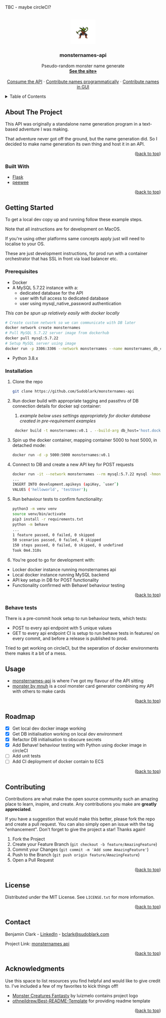 <div id="top"></div>



<!-- PROJECT SHIELDS -->
TBC - maybe circleCI?



<!-- PROJECT LOGO -->
<br />
<div align="center">
  <a href="https://github.com/Sudoblark/monsternames-api">
    <img src="images/logo.png" alt="Logo" width="80" height="80">
  </a>

  <h3 align="center">monsternames-api</h3>

  <p align="center">
    Pseudo-random monster name generate
    <br />
    <a href="https://monsternames-api.com/"><strong>See the site»</strong></a>
    <br />
    <br />
    <a href="https://monsternames-api.com/endpoints">Consume the API</a>
    ·
    <a href="https://monsternames-api.com/contributionGuide">Contribute names programmatically</a>
    ·
    <a href="https://monsternames-api.com/addNames">Contribute names in GUI</a>
  </p>
</div>



<!-- TABLE OF CONTENTS -->
<details>
  <summary>Table of Contents</summary>
  <ol>
    <li>
      <a href="#about-the-project">About The Project</a>
      <ul>
        <li><a href="#built-with">Built With</a></li>
      </ul>
    </li>
    <li>
      <a href="#getting-started">Getting Started</a>
      <ul>
        <li><a href="#prerequisites">Prerequisites</a></li>
        <li><a href="#installation">Installation</a></li>
      </ul>
    </li>
    <li><a href="#usage">Usage</a></li>
    <li><a href="#roadmap">Roadmap</a></li>
    <li><a href="#contributing">Contributing</a></li>
    <li><a href="#license">License</a></li>
    <li><a href="#contact">Contact</a></li>
    <li><a href="#acknowledgments">Acknowledgments</a></li>
  </ol>
</details>



<!-- ABOUT THE PROJECT -->
## About The Project

This API was originally a standalone name generation program in a text-based adventure I was making.

That adventure never got off the ground, but the name generation did. So I decided to make name generation its own thing and host it in an API.

<p align="right">(<a href="#top">back to top</a>)</p>



### Built With

* [Flask](https://flask.palletsprojects.com/en/2.0.x/)
* [peewee](http://docs.peewee-orm.com/en/latest/)

<p align="right">(<a href="#top">back to top</a>)</p>



<!-- GETTING STARTED -->
## Getting Started
To get a local dev copy up and running follow these example steps.

Note that all instructions are for development on MacOS.

If you're using other platforms same concepts apply just will need to localise to your OS.

These are just development instructions, for prod run with a container orchestrator that has SSL in front via load balancer etc.

### Prerequisites

* Docker
* A MySQL 5.7.22 instance with a:
    * dedicated database for the API
    * user with full access to dedicated database
    * user using mysql_native_password authentication

_This can be spun up relatively easily with docker locally_
    
```sh
# Create custom network so we can communicate with DB later
docker network create monsternames
# Pull MySQL 5.7.22 server image from dockerhub
docker pull mysql:5.7.22
# Setup MySQL server using image
docker run -p 3306:3306 --network monsternames --name monsternames_db_container -e MYSQL_ROOT_PASSWORD=password -e MYSQL_DATABASE=development -d mysql:5.7.22 mysqld
```
* Python 3.8.x

### Installation

1. Clone the repo
    ```sh
   git clone https://github.com/Sudoblark/monsternames-api
    ```

2. Run docker build with appropriate tagging and passthru of DB connection details for docker sql container:
   1. _example below uses settings appropriately for docker database created in pre-requirement examples_
   ```sh
    docker build -t monsternames:v0.1 . --build-arg db_host='host.docker.internal' --build-arg db_name='development' --build-arg db_user='root' --build-arg db_pwd='password' --build-arg web_host='localhost:5000'
    ```
3. Spin up the docker container, mapping container 5000 to host 5000, in detached mode:

   ```sh
   docker run -d -p 5000:5000 monsternames:v0.1
   ```
   
4. Connect to DB and create a new API key for POST requests

    ```sh
    docker run -it --network monsternames --rm mysql:5.7.22 mysql -hmonsternames_db_container -uroot -ppassword
    ...
    INSERT INTO development.apikeys (apiKey, `user`)
    VALUES ('helloworld', 'testUser');
    ```

5. Run behaviour tests to confirm functionality:

    ```sh
   python3 -m venv venv
   source venv/bin/activate
   pip3 install -r requirements.txt
   python -m behave
   ...
   1 feature passed, 0 failed, 0 skipped
   50 scenarios passed, 0 failed, 0 skipped
   150 steps passed, 0 failed, 0 skipped, 0 undefined
   Took 0m4.310s

   ```

6. You're good to go for development with:

- Locker docker instance running monsternames api
- Local docker instance running MySQL backend
- API key setup in DB for POST functionality
- Functionality confirmed with Behave! behaviour testing

<p align="right">(<a href="#top">back to top</a>)</p>


### Behave tests
There is a pre-commit hook setup to run behaviour tests, which tests:
- POST to every api endpoint with 5 unique values
- GET to every api endpoint
CI is setup to run behave tests in features/ on every commit, and before a release is published to prod.

Tried to get working on circleCI, but the seperation of docker environments there makes it a bit of a mess.


<!-- USAGE EXAMPLES -->
## Usage

* [monsternames-api](https://monsternames-api.com/) is where I've got my flavour of the API sitting
* [monster by mnuh](https://monster.mnuh.org/) is a cool monster card generator combining my API with others to make cards

<p align="right">(<a href="#top">back to top</a>)</p>


<!-- ROADMAP -->
## Roadmap

- [x] Get local dev docker image working
- [x] Get DB initialisation working on local dev environment
- [x] Refactor DB initialisation to obscure secrets
- [x] Add Behave! behaviour testing with Python using docker image in circleCI
- [ ] Add unit tests
- [ ] Add CI deployment of docker contain to ECS

<p align="right">(<a href="#top">back to top</a>)</p>



<!-- CONTRIBUTING -->
## Contributing

Contributions are what make the open source community such an amazing place to learn, inspire, and create. Any contributions you make are **greatly appreciated**.

If you have a suggestion that would make this better, please fork the repo and create a pull request. You can also simply open an issue with the tag "enhancement".
Don't forget to give the project a star! Thanks again!

1. Fork the Project
2. Create your Feature Branch (`git checkout -b feature/AmazingFeature`)
3. Commit your Changes (`git commit -m 'Add some AmazingFeature'`)
4. Push to the Branch (`git push origin feature/AmazingFeature`)
5. Open a Pull Request

<p align="right">(<a href="#top">back to top</a>)</p>



<!-- LICENSE -->
## License

Distributed under the MIT License. See `LICENSE.txt` for more information.

<p align="right">(<a href="#top">back to top</a>)</p>



<!-- CONTACT -->
## Contact

Benjamin Clark - [LinkedIn](https://www.linkedin.com/in/benni/) - bclark@sudoblark.com

Project Link: [monsternames api](https://github.com/Sudoblark/monsternames-api)

<p align="right">(<a href="#top">back to top</a>)</p>



<!-- ACKNOWLEDGMENTS -->
## Acknowledgments

Use this space to list resources you find helpful and would like to give credit to. I've included a few of my favorites to kick things off!

* [Monster Creatures Fantasty](https://luizmelo.itch.io/monsters-creatures-fantasy) by luizmelo contains project logo
* [othneildrew/Best-README-Template](https://github.com/othneildrew/Best-README-Template) for providing readme template

<p align="right">(<a href="#top">back to top</a>)</p>